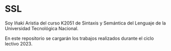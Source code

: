 # SSL

Soy Iñaki Aristia del curso K2051 de Sintaxis y Semántica del Lenguaje de la Universidad Tecnológica Nacional.

En este repositorio se cargarán los trabajos realizados durante el ciclo lectivo 2023.

